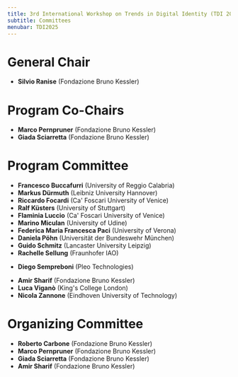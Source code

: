 ```yaml
---
title: 3rd International Workshop on Trends in Digital Identity (TDI 2025)
subtitle: Committees
menubar: TDI2025
---
```


# General Chair
- **Silvio Ranise** (Fondazione Bruno Kessler)

# Program Co-Chairs
- **Marco Pernpruner** (Fondazione Bruno Kessler)
- **Giada Sciarretta** (Fondazione Bruno Kessler)

# Program Committee
- **Francesco Buccafurri** (University of Reggio Calabria)
- **Markus Dürmuth** (Leibniz University Hannover)
- **Riccardo Focardi** (Ca' Foscari University of Venice)
- **Ralf Küsters** (University of Stuttgart)
- **Flaminia Luccio** (Ca' Foscari University of Venice)
- **Marino Miculan** (University of Udine)
- **Federica Maria Francesca Paci** (University of Verona)
- **Daniela Pöhn** (Universität der Bundeswehr München)
- **Guido Schmitz** (Lancaster University Leipzig)
- **Rachelle Sellung** (Fraunhofer IAO)
* **Diego Sempreboni** (Pleo Technologies)
- **Amir Sharif** (Fondazione Bruno Kessler)
- **Luca Viganò** (King's College London)
- **Nicola Zannone** (Eindhoven University of Technology)

# Organizing Committee
- **Roberto Carbone** (Fondazione Bruno Kessler)
- **Marco Pernpruner** (Fondazione Bruno Kessler)
- **Giada Sciarretta** (Fondazione Bruno Kessler)
- **Amir Sharif** (Fondazione Bruno Kessler)